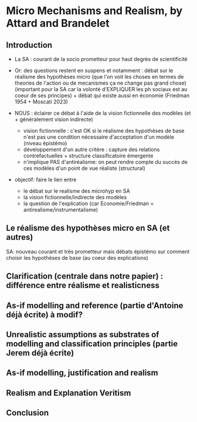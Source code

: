 # Micro Mechanisms and Realism, by Attard and Brandelet

## Introduction
- La SA : courant de la socio prometteur pour haut degrès de scientificité
- Or: des questions restent en suspens et notamment : débat sur le réalisme des hypothèses micro (que l'on voit les choses en termes de theories de l'action ou de mecanismes ça ne change pas grand chose) (important pour la SA car la volonté d'EXPLIQUER les ph sociaux est au coeur de ses principes) + débat qui existe aussi en économie (Friedman 1954 + Moscati 2023)
- NOUS : éclairer ce débat à l'aide de la vision fictionnelle des modèles (et + généralement vision indirecte)
	- vision fictionnelle : c'est OK si le réalisme des hypothèses de base n'est pas une condition nécessaire d'acceptation d'un modèle (niveau épistémo)
	- développement d'un autre critère : capture des relations contrefactuelles + structure classificatoire émergente
	- n'implique PAS d'antiréalisme: on peut rendre compte du succès de ces modèles d'un point de vue réaliste (structural)

- objectif: faire le lien entre 
	- le débat sur le realisme des microhyp en SA 
	- la vision fictionnelle/indirecte des modèles 
	- la question de l'explication (car Economie/Friedman = antirealisme/instrumentalisme)

## Le réalisme des hypothèses micro en SA (et autres)
SA: nouveau courant et très prometteur mais débats épistémo sur comment choisir les hypothèses de base (au coeur des explications)

## Clarification (centrale dans notre papier) : différence entre réalisme et realisticness

## As-if modelling and reference (partie d'Antoine déjà écrite) à modif?

## Unrealistic assumptions as substrates of modelling and classification principles (partie Jerem déjà écrite)

## As-if modelling, justification and realism

## Realism and Explanation Veritism

## Conclusion

